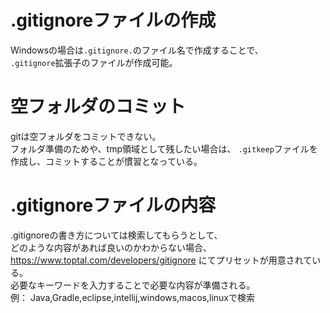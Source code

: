 # .gitignoreファイルの作成
Windowsの場合は`.gitignore.`のファイル名で作成することで、  
`.gitignore`拡張子のファイルが作成可能。

# 空フォルダのコミット
gitは空フォルダをコミットできない。  
フォルダ準備のためや、tmp領域として残したい場合は、
`.gitkeep`ファイルを作成し、コミットすることが慣習となっている。

# .gitignoreファイルの内容
.gitignoreの書き方については検索してもらうとして、  
どのような内容があれば良いのかわからない場合、　　
https://www.toptal.com/developers/gitignore
にてプリセットが用意されている。  
必要なキーワードを入力することで必要な内容が準備される。  
例： Java,Gradle,eclipse,intellij,windows,macos,linuxで検索

# 